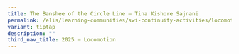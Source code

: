 ```yaml
---
title: The Banshee of the Circle Line – Tina Kishore Sajnani
permalink: /elis/learning-communities/swi-continuity-activities/locomotion/tina-kishore-sajnani/
variant: tiptap
description: ""
third_nav_title: 2025 – Locomotion
---
```

